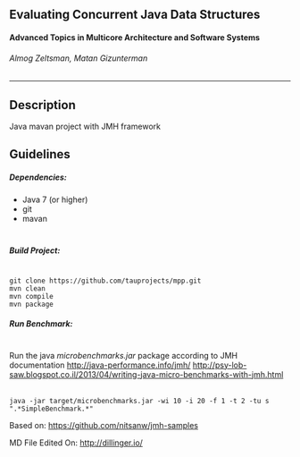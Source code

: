##  Evaluating Concurrent Java Data Structures 
#### Advanced Topics in Multicore Architecture and Software Systems

###### Almog Zeltsman, Matan Gizunterman
_____
## Description
Java mavan project with JMH framework
 
## Guidelines
##### Dependencies:
* Java 7 (or higher)
* git 
* mavan
#
##### Build Project:
#
    git clone https://github.com/tauprojects/mpp.git
    mvn clean
    mvn compile
    mvn package


##### Run Benchmark:
# 
Run the java *microbenchmarks.jar* package according to JMH documentation 
http://java-performance.info/jmh/
http://psy-lob-saw.blogspot.co.il/2013/04/writing-java-micro-benchmarks-with-jmh.html
###### 
    java -jar target/microbenchmarks.jar -wi 10 -i 20 -f 1 -t 2 -tu s ".*SimpleBenchmark.*"

    
    
    
Based on: https://github.com/nitsanw/jmh-samples

MD File Edited On: http://dillinger.io/

